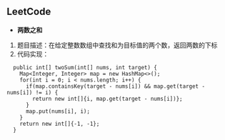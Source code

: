 ## LeetCode
- **两数之和**  
1. 题目描述：在给定整数数组中查找和为目标值的两个数，返回两数的下标  
2. 代码实现：  
```
  public int[] twoSum(int[] nums, int target) {
    Map<Integer, Integer> map = new HashMap<>();
    for(int i = 0; i < nums.length; i++) {
      if(map.containsKey(target - nums[i]) && map.get(target - nums[i]) != i) {
        return new int[]{i, map.get(target - nums[i])};
      }
      map.put(nums[i], i);
    }
    return new int[]{-1, -1};
  }
```
